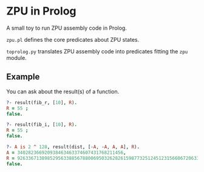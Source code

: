 # ZPU in Prolog

A small toy to run ZPU assembly code in Prolog.

`zpu.pl` defines the core predicates about ZPU states.

`toprolog.py` translates ZPU assembly code into predicates fitting the `zpu` module.

## Example

You can ask about the result(s) of a function.

```prolog
?- result(fib_r, [10], R).
R = 55 ;
false.

?- result(fib_i, [10], R).
R = 55 ;
false.

?- A is 2 ^ 128, result(dist, [-A, -A, A, A], R).
A = 340282366920938463463374607431768211456,
R = 926336713898529563388567880069503262826159877325124512315660672063305037119488 ;
false.
```
